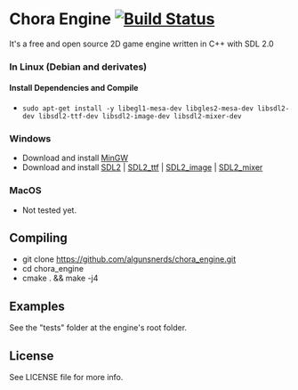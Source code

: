
# Chora Engine [![Build Status](https://travis-ci.org/algunsnerds/chora_engine.svg?branch=master)](https://travis-ci.org/algunsnerds/chora_engine)

It's a free and open source 2D game engine written in C++ with SDL 2.0

### In Linux (Debian and derivates)
#### Install Dependencies and Compile
-  `sudo apt-get install -y libegl1-mesa-dev libgles2-mesa-dev libsdl2-dev libsdl2-ttf-dev libsdl2-image-dev libsdl2-mixer-dev`

### Windows
- Download and install [MinGW](https://sourceforge.net/projects/mingw/files/)
- Download and install [SDL2](https://www.libsdl.org/download-2.0.php) | [SDL2_ttf](https://www.libsdl.org/projects/SDL_ttf/) | [SDL2_image](https://www.libsdl.org/projects/SDL_image/) | [SDL2_mixer](https://www.libsdl.org/projects/SDL_mixer/)

### MacOS
- Not tested yet.

## Compiling
- git clone https://github.com/algunsnerds/chora_engine.git
- cd chora_engine
- cmake . && make -j4

## Examples
See the "tests" folder at the engine's root folder.

## License
See LICENSE file for more info.
